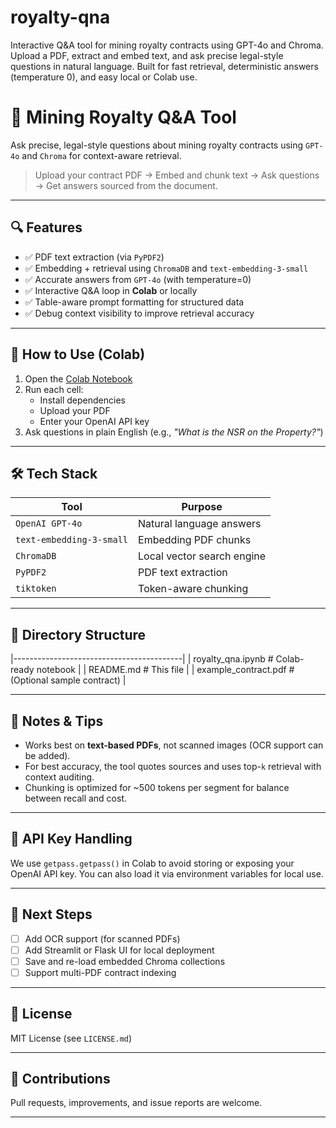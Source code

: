 # royalty-qna
Interactive Q&amp;A tool for mining royalty contracts using GPT-4o and Chroma. Upload a PDF, extract and embed text, and ask precise legal-style questions in natural language. Built for fast retrieval, deterministic answers (temperature 0), and easy local or Colab use.

# 🧾 Mining Royalty Q&A Tool

Ask precise, legal-style questions about mining royalty contracts using `GPT-4o` and `Chroma` for context-aware retrieval.

> Upload your contract PDF → Embed and chunk text → Ask questions → Get answers sourced from the document.

---

## 🔍 Features

- ✅ PDF text extraction (via `PyPDF2`)
- ✅ Embedding + retrieval using `ChromaDB` and `text-embedding-3-small`
- ✅ Accurate answers from `GPT-4o` (with temperature=0)
- ✅ Interactive Q&A loop in **Colab** or locally
- ✅ Table-aware prompt formatting for structured data
- ✅ Debug context visibility to improve retrieval accuracy

---


## 🚀 How to Use (Colab)

1. Open the [Colab Notebook](https://colab.research.google.com/drive/1rSVEHGrbKSXVE4CX8uGx5U5M2TqXp1ZQ?usp=sharing)
2. Run each cell:
   - Install dependencies
   - Upload your PDF
   - Enter your OpenAI API key
3. Ask questions in plain English (e.g., _"What is the NSR on the Property?"_)

---

## 🛠️ Tech Stack

| Tool         | Purpose                     |
|--------------|-----------------------------|
| `OpenAI GPT-4o` | Natural language answers      |
| `text-embedding-3-small` | Embedding PDF chunks         |
| `ChromaDB`    | Local vector search engine   |
| `PyPDF2`      | PDF text extraction          |
| `tiktoken`    | Token-aware chunking         |

---

## 📁 Directory Structure
|------------------------------------------|
| royalty_qna.ipynb # Colab-ready notebook |
| README.md # This file |
| example_contract.pdf # (Optional sample contract) |


---

## 📌 Notes & Tips

- Works best on **text-based PDFs**, not scanned images (OCR support can be added).
- For best accuracy, the tool quotes sources and uses top-`k` retrieval with context auditing.
- Chunking is optimized for ~500 tokens per segment for balance between recall and cost.

---

## 🔐 API Key Handling

We use `getpass.getpass()` in Colab to avoid storing or exposing your OpenAI API key. You can also load it via environment variables for local use.

---

## 🧠 Next Steps

- [ ] Add OCR support (for scanned PDFs)
- [ ] Add Streamlit or Flask UI for local deployment
- [ ] Save and re-load embedded Chroma collections
- [ ] Support multi-PDF contract indexing

---

## 📜 License

MIT License (see `LICENSE.md`)

---

## 🤝 Contributions

Pull requests, improvements, and issue reports are welcome.

---

